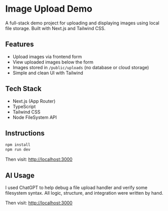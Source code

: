 # Image Upload Demo

A full-stack demo project for uploading and displaying images using local file storage. Built with Next.js and Tailwind CSS.

## Features

- Upload images via frontend form
- View uploaded images below the form
- Images stored in `/public/uploads` (no database or cloud storage)
- Simple and clean UI with Tailwind

## Tech Stack

- Next.js (App Router)
- TypeScript
- Tailwind CSS
- Node FileSystem API

## Instructions

```bash
npm install
npm run dev
````

Then visit: [http://localhost:3000](http://localhost:3000)

## AI Usage

I used ChatGPT to help debug a file upload handler and verify some filesystem syntax. All logic, structure, and integration were written by hand.

Then visit: <http://localhost:3000>
